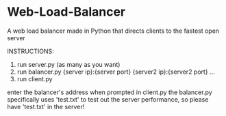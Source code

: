 # Web-Load-Balancer
A web load balancer made in Python that directs clients to the fastest open server

INSTRUCTIONS:
1. run server.py (as many as you want)
2. run balancer.py {server ip}:{server port} {server2 ip}:{server2 port} ...
3. run client.py

enter the balancer's address when prompted in client.py
the balancer.py specifically uses 'test.txt' to test out the server performance, so please have 'test.txt' in the server!
